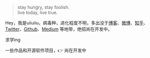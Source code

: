 > stay hungry, stay foolish.  
> live today, live true.

Hey，我是uiiuiiu，病毒种，进化程度不明，多出没于[博客](https://blog.uiiuiiu.cn)、[微博](weibo.com/uiiuiiu)、[知乎](https://www.zhihu.com/people/huxpro/pins/posts)、[Twitter](https://twitter.com/Huxpro/)、[Github](http://github.com/uiiuiiuac)、[Medium](https://medium.com/@Huxpro) 等地带，绝招尚在开发中。

求学ing 

一些作品和开源软件项目，👉 尚在开发中 



